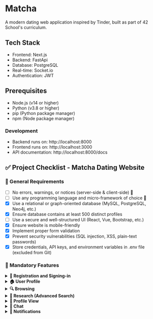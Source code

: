 # Matcha

A modern dating web application inspired by Tinder, built as part of 42 School's curriculum.

## Tech Stack

- Frontend: Next.js
- Backend: FastApi
- Database: PostgreSQL
- Real-time: Socket.io
- Authentication: JWT

## Prerequisites

- Node.js (v14 or higher)
- Python (v3.8 or higher)
- pip (Python package manager)
- npm (Node package manager)

### Development

- Backend runs on: http://localhost:8000
- Frontend runs on: http://localhost:3000
- API documentation: http://localhost:8000/docs

## ✅ Project Checklist - Matcha Dating Website

### 📌 General Requirements

<div class="checklist-container">

- [ ] No errors, warnings, or notices (server-side & client-side) 🤔
- [ ] Use any programming language and micro-framework of choice 🤔
- [x] Use a relational or graph-oriented database (MySQL, PostgreSQL, Neo4j, etc.)
- [x] Ensure database contains at least 500 distinct profiles
- [ ] Use a secure and well-structured UI (React, Vue, Bootstrap, etc.)
- [x] Ensure website is mobile-friendly
- [x] Implement proper form validation
- [x] Prevent security vulnerabilities (SQL injection, XSS, plain-text passwords)
- [x] Store credentials, API keys, and environment variables in .env file (excluded from Git)

</div>

### 📝 Mandatory Features

<details>
<summary><b>🛂 Registration and Signing-in</b></summary>
<div class="checklist-container">

- [x] Allow users to register with:
  - [x] Email
  - [x] Username
  - [x] Last Name
  - [x] First Name
  - [x] Secure password (no common words)
- [x] Send email verification upon registration
- [x] Allow users to log in with username & password
- [x] Implement password reset via email
- [x] Ensure users can log out from any page easily

</div>
</details>

<details>
<summary><b>🏠 User Profile</b></summary>
<div class="checklist-container">

- [ ] Require users to complete profile with: 🤔
  - [x] Gender
  - [x] Sexual Preferences
  - [x] Biography
  - [x] Interest tags (e.g., #geek, #vegan)
  - [x] Upload up to 5 pictures (one as profile picture)
- [x] Allow users to update their profile information anytime
- [x] Show who viewed their profile
- [x] Show who liked their profile
- [x] Implement public "fame rating" for each user
- [x] Determine user location via GPS (with manual override option)
- [x] If GPS tracking is disabled, use an alternative location method 🤔

</div>
</details>

<details>
<summary><b>🔍 Browsing</b></summary>
<div class="checklist-container">

- [x] Display suggested profiles based on:
  - [x] Sexual orientation
  - [x] Geographical proximity
  - [x] Shared interest tags
  - [x] "Fame rating"
- [x] Allow sorting of profiles by:
  - [x] Age
  - [x] Location
  - [x] "Fame rating"
  - [x] Common tags
- [x] Allow filtering by:
  - [x] Age
  - [x] Location
  - [x] "Fame rating"
  - [x] Common tags

</div>
</details>

<details>
<summary><b>🔬 Research (Advanced Search)</b></summary>
<div class="checklist-container">

- [ ] Allow users to search with criteria: 🤔
  - [ ] Age range 🤔
  - [ ] "Fame rating" range 🤔
  - [ ] Location 🤔
  - [ ] Interest tags 🤔
- [ ] Allow sorting and filtering in search results 🤔

</div>
</details>

<details>
<summary><b>👀 Profile View</b></summary>
<div class="checklist-container">

- [x] Display all public profile information (except email/password)
- [x] Track profile visit history
- [x] Allow users to:
  - [x] "Like" a profile (mutual likes enable chat)
  - [x] Remove a "like" (disables chat & notifications)
  - [x] Check another user's fame rating
  - [x] See online status & last active time
  - [x] Report fake accounts
  - [x] Block users (removes from search & disables chat)

</div>
</details>

<details>
<summary><b>💬 Chat</b></summary>
<div class="checklist-container">

- [x] Enable real-time chat (only for mutually "liked" users)
- [x] Display new messages notification on any page
- [x] Ensure chat messages update within 10 seconds

</div>
</details>

<details>
<summary><b>🔔 Notifications</b></summary>
<div class="checklist-container">

- [x] Notify users when:
  - [ ] They receive a new like 🤔
  - [x] Their profile is viewed
  - [x] They receive a new message
  - [x] A "liked" user likes them back
  - [ ] A connected user "unlikes" them 🤔
- [x] Display unread notifications on all pages
- [x] Ensure notifications update within 10 seconds

</div>
</details>